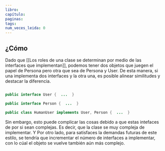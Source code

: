 ```yaml
---
libro: 
capítulo: 
paginas: 
tags: 
num_veces_leida: 0
---
```

## ¿Cómo
Dado que [[Los roles de una clase se determinan por medio de las interfaces que implementan]], podemos tener dos objetos que juegen el papel de Persona pero otra que sea de Persona y User. De esta manera, si una implementa dos interfaces y la otra una, es posible alinear similitudes y destacar la diferencia.

```java

public interface User {  ...  }  

public interface Person {  ...  } 

public class HumanUser implements User, Person {  ...  } 
```

Sin embargo, esto puede complicar las cosas debido a que estas intefaces de por si sean complejas. Es decir, que la clase se muy compleja de implementar. Y Por otro lado, para satisfaces la demandas futuras de este estilo, se tendría que incrementar el número de interfaces a implementar, con lo cúal el objeto se vuelve también aún más complejo.